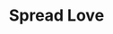 ---
pid: Fs140
title: Spread Love
location_transcription: Franklin Square
zipcode: 
outside_phl: 
neighborhood: 
age: '17'
age_range: 13-19
instagram: 
image_file_name: Fs_140.jpg
proposal_transcription: 
topic: Love
topic_summary: '0'
type: Other No Form
keywords_other: 
credit: 
image_labels: 
twitter: 
facebook: 
permalink: "/monuments/fs140/"
layout: item-page
---